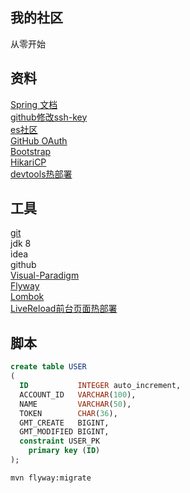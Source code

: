 ## 我的社区
从零开始

## 资料
[Spring 文档](https://spring.io/guides/gs/serving-web-content/)  
[github修改ssh-key](https://github.com/Git-zhoujunjie/community/settings/keys)  
[es社区](https://elasticsearch.cn/)  
[GitHub OAuth](https://developer.github.com/apps/building-oauth-apps/creating-an-oauth-app/)  
[Bootstrap](http://v3.bootcss.com/getting-started)  
[HikariCP](https://docs.spring.io/spring-boot/docs/2.2.0.RC1/reference/htmlsingle/#boot-features-connect-to-production-database)  
[devtools热部署](https://docs.spring.io/spring-boot/docs/2.0.0.RC1/reference/htmlsingle/#using-boot-devtools)  


## 工具
[git](https://git-scm.com/download)  
jdk 8  
idea  
github  
[Visual-Paradigm](https://www.visual-paradigm.com)  
[Flyway](https://flywaydb.org/getstarted/firststeps/maven)  
[Lombok](https://projectlombok.org/)  
[LiveReload前台页面热部署](http://livereload.com/extensions/)  

## 脚本
```sql
create table USER
(
  ID           INTEGER auto_increment,
  ACCOUNT_ID   VARCHAR(100),
  NAME         VARCHAR(50),
  TOKEN        CHAR(36),
  GMT_CREATE   BIGINT,
  GMT_MODIFIED BIGINT,
  constraint USER_PK
    primary key (ID)
);
```  
```bash
mvn flyway:migrate
```